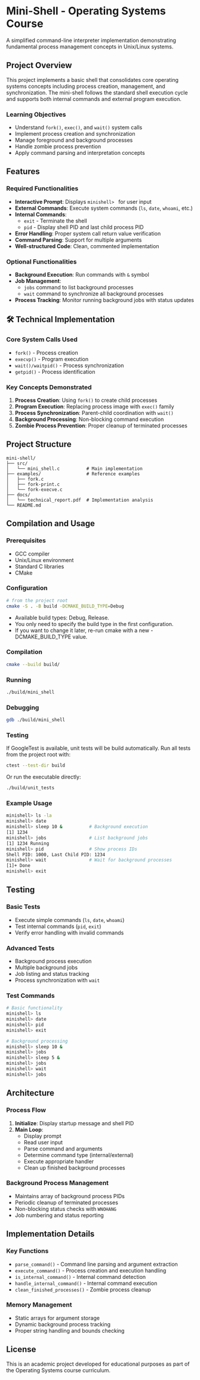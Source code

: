 # Mini-Shell - Operating Systems Course

A simplified command-line interpreter implementation demonstrating fundamental process management concepts in Unix/Linux systems.

## Project Overview

This project implements a basic shell that consolidates core operating systems concepts including process creation, management, and synchronization. The mini-shell follows the standard shell execution cycle and supports both internal commands and external program execution.

### Learning Objectives

- Understand `fork()`, `exec()`, and `wait()` system calls
- Implement process creation and synchronization
- Manage foreground and background processes
- Handle zombie process prevention
- Apply command parsing and interpretation concepts

## Features

### Required Functionalities
- **Interactive Prompt**: Displays `minishell> ` for user input
- **External Commands**: Execute system commands (`ls`, `date`, `whoami`, etc.)
- **Internal Commands**:
  - `exit` - Terminate the shell
  - `pid` - Display shell PID and last child process PID
- **Error Handling**: Proper system call return value verification
- **Command Parsing**: Support for multiple arguments
- **Well-structured Code**: Clean, commented implementation

### Optional Functionalities
- **Background Execution**: Run commands with `&` symbol
- **Job Management**: 
  - `jobs` command to list background processes
  - `wait` command to synchronize all background processes
- **Process Tracking**: Monitor running background jobs with status updates

## 🛠️ Technical Implementation

### Core System Calls Used
- `fork()` - Process creation
- `execvp()` - Program execution
- `wait()/waitpid()` - Process synchronization
- `getpid()` - Process identification

### Key Concepts Demonstrated
1. **Process Creation**: Using `fork()` to create child processes
2. **Program Execution**: Replacing process image with `exec()` family
3. **Process Synchronization**: Parent-child coordination with `wait()`
4. **Background Processing**: Non-blocking command execution
5. **Zombie Process Prevention**: Proper cleanup of terminated processes

## Project Structure

```
mini-shell/
├── src/
│   └── mini_shell.c          # Main implementation
├── examples/                 # Reference examples
│   ├── fork.c
│   ├── fork-print.c
│   └── fork-execve.c
├── docs/
│   └── technical_report.pdf  # Implementation analysis
└── README.md
```

## Compilation and Usage

### Prerequisites
- GCC compiler
- Unix/Linux environment
- Standard C libraries
- CMake
### Configuration
```bash
# from the project root
cmake -S . -B build -DCMAKE_BUILD_TYPE=Debug
```
- Available build types: Debug, Release.
- You only need to specify the build type in the first configuration.
- If you want to change it later, re-run cmake with a new -DCMAKE_BUILD_TYPE value.

### Compilation
```bash
cmake --build build/
```
### Running 
```bash
./build/mini_shell
```
### Debugging
```bash
gdb ./build/mini_shell
```
### Testing 
If GoogleTest is available, unit tests will be build automatically. Run all tests from the project root with:
```bash
ctest --test-dir build
```
Or run the executable directly:
```bash
./build/unit_tests
```

### Example Usage
```bash
minishell> ls -la
minishell> date
minishell> sleep 10 &          # Background execution
[1] 1234
minishell> jobs                # List background jobs
[1] 1234 Running
minishell> pid                 # Show process IDs
Shell PID: 1000, Last Child PID: 1234
minishell> wait                # Wait for background processes
[1]+ Done
minishell> exit
```

## Testing

### Basic Tests
- Execute simple commands (`ls`, `date`, `whoami`)
- Test internal commands (`pid`, `exit`)
- Verify error handling with invalid commands

### Advanced Tests
- Background process execution
- Multiple background jobs
- Job listing and status tracking
- Process synchronization with `wait`

### Test Commands
```bash
# Basic functionality
minishell> ls
minishell> date
minishell> pid
minishell> exit

# Background processing
minishell> sleep 10 &
minishell> jobs
minishell> sleep 5 &
minishell> jobs
minishell> wait
minishell> jobs
```

## Architecture

### Process Flow
1. **Initialize**: Display startup message and shell PID
2. **Main Loop**:
   - Display prompt
   - Read user input
   - Parse command and arguments
   - Determine command type (internal/external)
   - Execute appropriate handler
   - Clean up finished background processes

### Background Process Management
- Maintains array of background process PIDs
- Periodic cleanup of terminated processes
- Non-blocking status checks with `WNOHANG`
- Job numbering and status reporting

## Implementation Details

### Key Functions
- `parse_command()` - Command line parsing and argument extraction
- `execute_command()` - Process creation and execution handling
- `is_internal_command()` - Internal command detection
- `handle_internal_command()` - Internal command execution
- `clean_finished_processes()` - Zombie process cleanup

### Memory Management
- Static arrays for argument storage
- Dynamic background process tracking
- Proper string handling and bounds checking

## License

This is an academic project developed for educational purposes as part of the Operating Systems course curriculum.
